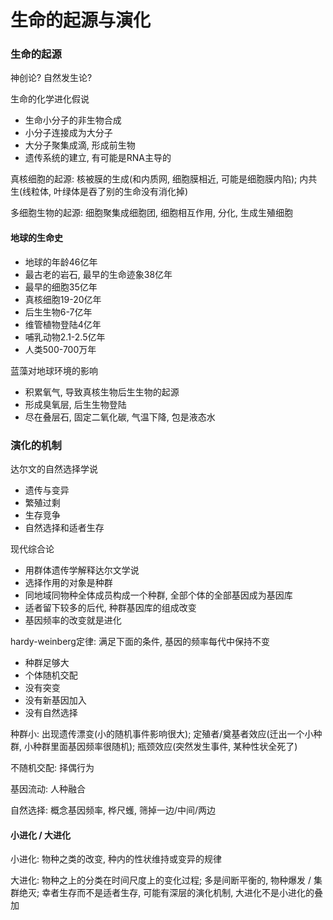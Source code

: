 # 生命的起源与演化

### 生命的起源

神创论? 自然发生论?

生命的化学进化假说
- 生命小分子的非生物合成
- 小分子连接成为大分子
- 大分子聚集成滴, 形成前生物
- 遗传系统的建立, 有可能是RNA主导的

真核细胞的起源: 核被膜的生成(和内质网, 细胞膜相近, 可能是细胞膜内陷); 内共生(线粒体, 叶绿体是吞了别的生命没有消化掉)

多细胞生物的起源: 细胞聚集成细胞团, 细胞相互作用, 分化, 生成生殖细胞

#### 地球的生命史

- 地球的年龄46亿年
- 最古老的岩石, 最早的生命迹象38亿年
- 最早的细胞35亿年
- 真核细胞19-20亿年
- 后生生物6-7亿年
- 维管植物登陆4亿年
- 哺乳动物2.1-2.5亿年
- 人类500-700万年

蓝藻对地球环境的影响
- 积累氧气, 导致真核生物后生生物的起源
- 形成臭氧层, 后生生物登陆
- 尽在叠层石, 固定二氧化碳, 气温下降, 包是液态水

### 演化的机制

达尔文的自然选择学说
- 遗传与变异
- 繁殖过剩
- 生存竞争
- 自然选择和适者生存

现代综合论
- 用群体遗传学解释达尔文学说
- 选择作用的对象是种群
- 同地域同物种全体成员构成一个种群, 全部个体的全部基因成为基因库
- 适者留下较多的后代, 种群基因库的组成改变
- 基因频率的改变就是进化

hardy-weinberg定律: 满足下面的条件, 基因的频率每代中保持不变
- 种群足够大
- 个体随机交配
- 没有突变
- 没有新基因加入
- 没有自然选择

种群小: 出现遗传漂变(小的随机事件影响很大); 定殖者/奠基者效应(迁出一个小种群, 小种群里面基因频率很随机); 瓶颈效应(突然发生事件, 某种性状全死了)

不随机交配: 择偶行为

基因流动: 人种融合

自然选择: 概念基因频率, 桦尺蠖, 筛掉一边/中间/两边

#### 小进化 / 大进化

小进化: 物种之类的改变, 种内的性状维持或变异的规律

大进化: 物种之上的分类在时间尺度上的变化过程; 多是间断平衡的, 物种爆发 / 集群绝灭; 幸者生存而不是适者生存, 可能有深层的演化机制, 大进化不是小进化的叠加
